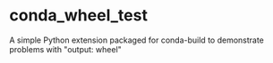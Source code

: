 # conda_wheel_test
A simple Python extension packaged for conda-build to demonstrate problems with "output: wheel"
